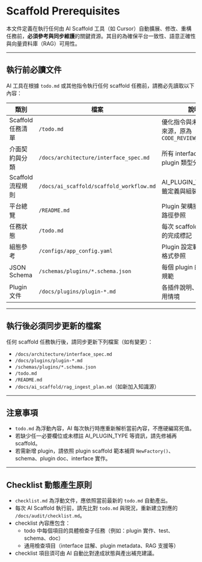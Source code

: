 # Scaffold Prerequisites

本文件定義在執行任何由 AI Scaffold 工具（如 Cursor）自動擴展、修改、重構任務前，**必須參考與同步維護**的關鍵資源。其目的為確保平台一致性、語意正確性與向量資料庫（RAG）可用性。

---

## 執行前必讀文件

AI 工具在根據 `todo.md` 或其他指令執行任何 scaffold 任務前，請務必先讀取以下內容：

| 類別 | 檔案 | 說明 |
|------|------|------|
| Scaffold 任務清單 | `/todo.md` | 優化指令與未完成項目來源，原為 `CODE_REVIEW_REPORT.md` |
| 介面契約與分類 | `/docs/architecture/interface_spec.md` | 所有 interface 定義與 plugin 類型分類依據 |
| Scaffold 流程規則 | `/docs/ai_scaffold/scaffold_workflow.md` | AI_PLUGIN_TYPE 等標籤定義與組裝流程說明 |
| 平台總覽 | `/README.md` | Plugin 架構摘要與範例路徑參照 |
| 任務狀態 | `/todo.md` | 每次 scaffold 後需更新的完成標記（不可略過） |
| 組態參考 | `/configs/app_config.yaml` | Plugin 設定範例與欄位格式參照 |
| JSON Schema | `/schemas/plugins/*.schema.json` | 每個 plugin 的配置結構規範 |
| Plugin 文件 | `/docs/plugins/plugin-*.md` | 各插件說明、範例與使用情境 |

---

## 執行後必須同步更新的檔案

任何 scaffold 任務執行後，請同步更新下列檔案（如有變更）：

- `/docs/architecture/interface_spec.md`
- `/docs/plugins/plugin-*.md`
- `/schemas/plugins/*.schema.json`
- `/todo.md`
- `/README.md`
- `/docs/ai_scaffold/rag_ingest_plan.md`（如新加入知識源）

---

## 注意事項

- `todo.md` 為浮動內容，AI 每次執行時應重新解析當前內容，不應硬編寫死值。
- 若缺少任一必要欄位或未標註 AI_PLUGIN_TYPE 等資訊，請先修補再 scaffold。
- 若需新增 plugin，請依照 plugin scaffold 範本補齊 `NewFactory()`、schema、plugin doc、interface 實作。

---

## Checklist 動態產生原則

- `checklist.md` 為浮動文件，應依照當前最新的 `todo.md` 自動產出。
- 每次 AI Scaffold 執行前，請先比對 `todo.md` 與現況，重新建立對應的 `/docs/audit/checklist.md`。
- checklist 內容應包含：
  - todo 中每個項目的具體檢查子任務（例如：plugin 實作、test、schema、doc）
  - 通用檢查項目（interface 註解、plugin metadata、RAG 支援等）
- checklist 項目須可由 AI 自動比對達成狀態與產出補充建議。